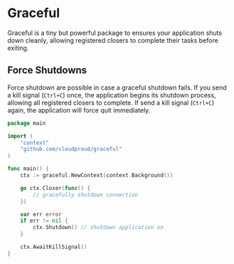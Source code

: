 # Graceful

Graceful is a tiny but powerful package to ensures your application shuts down cleanly, allowing registered closers to complete their tasks before exiting.

## Force Shutdowns

Force shutdown are possible in case a graceful shutdown fails. If you send a kill signal (`Ctrl+C`) once, the application begins its shutdown process, allowing all registered closers to complete. If send a kill signal (`Ctrl+C`) again, the application will force quit immediately.

```go
package main

import (
    "context"
    "github.com/cloudproud/graceful"
)

func main() {
    ctx := graceful.NewContext(context.Background())

    go ctx.Closer(func() {
        // gracefully shutdown connection
    })

    var err error
    if err != nil {
        ctx.Shutdown() // shutdown application on
    }

    ctx.AwaitKillSignal()
}
```
